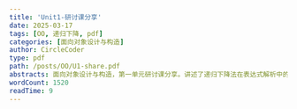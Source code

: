 ```yaml
---
title: 'Unit1-研讨课分享'
date: 2025-03-17
tags: [OO, 递归下降, pdf]
categories: [面向对象设计与构造]
author: CircleCoder
type: pdf
path: /posts/OO/U1-share.pdf
abstracts: 面向对象设计与构造，第一单元研讨课分享。讲述了递归下降法在表达式解析中的应用。
wordCount: 1520
readTime: 9
---
```

